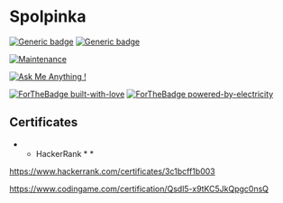 # Spolpinka

<!-- <img src="https://novate.ru/files/u34476/nasa-photos-02.jpg" width="100%"> -->




[![Generic badge](https://img.shields.io/badge/JAVA-Junior-yellow.svg)](https://www.hackerrank.com/certificates/3c1bcff1b003)
[![Generic badge](https://img.shields.io/badge/JAVA-Junior-yellow.svg)](https://www.codingame.com/certification/Qsdl5-x9tKC5JkQpgc0nsQ)

[![Maintenance](https://img.shields.io/badge/maintainer-xmlAnalyse-red)](https://github.com/Spolpinka/OutputExcel)

[![Ask Me Anything !](https://img.shields.io/badge/Ask%20me-anything-blue.svg)](https://github.com/Spolpinka/AskMeEverything#askmeeverything)

<!-- [![ForTheBadge winter-is-coming](http://ForTheBadge.com/images/badges/winter-is-coming.svg)](https://kartinkof.club/jumor/memi/193-memy-pro-blizkuju-zimu-50-foto.html)-->

[![ForTheBadge built-with-love](http://ForTheBadge.com/images/badges/built-with-love.svg)](https://GitHub.com/Spolpinka/)
[![ForTheBadge powered-by-electricity](http://ForTheBadge.com/images/badges/powered-by-electricity.svg)](http://ForTheBadge.com)

## Certificates
* * HackerRank * *

https://www.hackerrank.com/certificates/3c1bcff1b003

https://www.codingame.com/certification/Qsdl5-x9tKC5JkQpgc0nsQ


<!---
Spolpinka/Spolpinka is a ✨ special ✨ repository because its `README.md` (this file) appears on your GitHub profile.
You can click the Preview link to take a look at your changes.
--->
